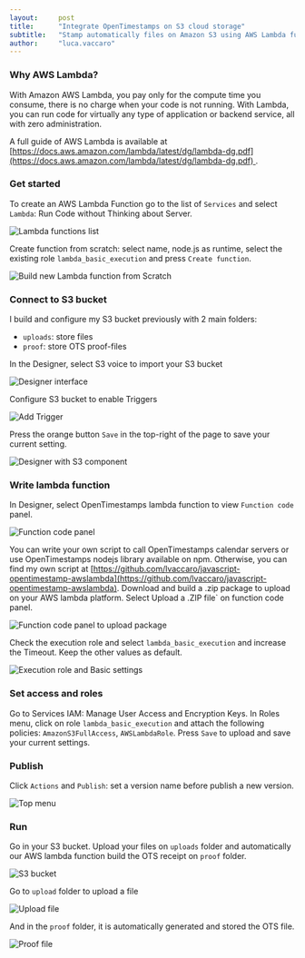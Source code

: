 ```yaml
---
layout:     post
title:      "Integrate OpenTimestamps on S3 cloud storage"
subtitle:   "Stamp automatically files on Amazon S3 using AWS Lambda functions"
author:     "luca.vaccaro"
---
```




### Why AWS Lambda?

With Amazon AWS Lambda, you pay only for the compute time you consume, there is no charge when your code is not running. With Lambda, you can run code for virtually any type of application or backend service, all with zero administration. 

A full guide of AWS Lambda is available at [https://docs.aws.amazon.com/lambda/latest/dg/lambda-dg.pdf](https://docs.aws.amazon.com/lambda/latest/dg/lambda-dg.pdf) .


### Get started
To create an AWS Lambda Function go to the list of `Services` and select `Lambda`: Run Code without Thinking about Server.

![Lambda functions list](../img/aws-lambda-functions/1_MWuRFTLiYqfgVK7AOqVDtA.png)

Create function from scratch: select name, node.js as runtime, select the existing role `lambda_basic_execution` and press `Create function`.

![Build new Lambda function from Scratch](../img/aws-lambda-functions/1_dDybh77W8zkMAHW1XtVd0g.png)


### Connect to S3 bucket
I build and configure my S3 bucket previously with 2 main folders: 
* `uploads`: store files
* `proof`: store OTS proof-files

In the Designer, select S3 voice to import your S3 bucket

![Designer interface](../img/aws-lambda-functions/1_7ImATslGO810XJOl2IXHzw.png)


Configure S3 bucket to enable Triggers

![Add Trigger](../img/aws-lambda-functions/1_6ZfbizTSoDEuMxCzQp54_Q.png)

Press the orange button `Save` in the top-right of the page to save your current setting.

![Designer with S3 component](../img/aws-lambda-functions/1_5gqJaKVrKf4LnC5_uelfaQ.png)


### Write lambda function
In Designer, select OpenTimestamps lambda function to view `Function code` panel.

![Function code panel](../img/aws-lambda-functions/1_CQzNxfAN1wshJcAuDgBWkQ.png)

You can write your own script to call OpenTimestamps calendar servers or use OpenTimestamps nodejs library available on npm.
Otherwise, you can find my own script at [https://github.com/lvaccaro/javascript-opentimestamp-awslambda](https://github.com/lvaccaro/javascript-opentimestamp-awslambda).
Download and build a .zip package to upload on your AWS lambda platform. Select Upload a .ZIP file` on function code panel.

![Function code panel to upload package](../img/aws-lambda-functions/1_DjPSQdx--DgRUzNaG8nGdA.png)

Check the execution role and select `lambda_basic_execution` and increase the Timeout. Keep the other values as default.

![Execution role and Basic settings](../img/aws-lambda-functions/1_CDULGlkxhgzD3sLOyDTUjg.png)


### Set access and roles

Go to Services IAM: Manage User Access and Encryption Keys. 
In Roles menu, click on role `lambda_basic_execution` and attach the following policies: `AmazonS3FullAccess`, `AWSLambdaRole`.
Press `Save` to upload and save your current settings.


### Publish
Click `Actions` and `Publish`: set a version name before publish a new version.

![Top menu](../img/aws-lambda-functions/1_DStT_iub955Ghz02ha9kbA.png)


### Run
Go in your S3 bucket. Upload your files on `uploads` folder and automatically our AWS lambda function build the OTS receipt on `proof` folder.

![S3 bucket](../img/aws-lambda-functions/1_Hnzbgo43tBqkcUO4u5tcYA.png)

Go to `upload` folder to upload a file

![Upload file](../img/aws-lambda-functions/1_OPCzOBHnCY0LJe7emO6lPg.png)

And in the `proof` folder, it is automatically generated and stored the OTS file.

![Proof file](../img/aws-lambda-functions/1_HBEhSn8seRGX1aUisT_JDA.png)




